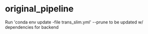 # original_pipeline

Run 'conda env update -file trans_slim.yml' --prune to be updated w/ dependencies for backend
